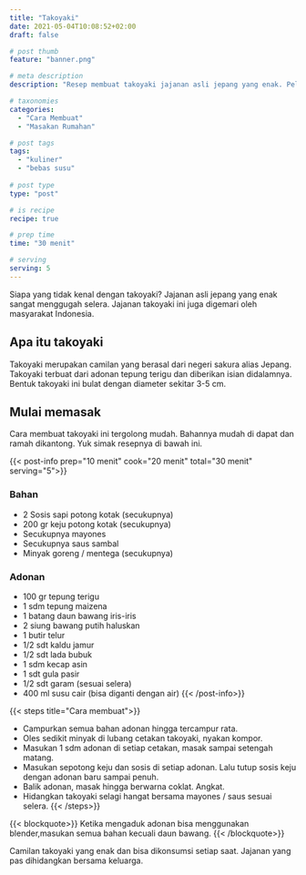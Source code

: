 ```yaml
---
title: "Takoyaki"
date: 2021-05-04T10:08:52+02:00
draft: false

# post thumb
feature: "banner.png"

# meta description
description: "Resep membuat takoyaki jajanan asli jepang yang enak. Pelajari cara membuat selengkapnya disini."

# taxonomies
categories:
  - "Cara Membuat"
  - "Masakan Rumahan"

# post tags
tags:
  - "kuliner"
  - "bebas susu"
  
# post type
type: "post"

# is recipe
recipe: true

# prep time
time: "30 menit"

# serving
serving: 5
---
```

Siapa yang tidak kenal dengan takoyaki? Jajanan asli jepang yang enak sangat menggugah selera. Jajanan takoyaki ini juga digemari oleh masyarakat Indonesia.

## Apa itu takoyaki

Takoyaki merupakan camilan yang berasal dari negeri sakura alias Jepang. Takoyaki terbuat dari adonan tepung terigu dan diberikan isian didalamnya. Bentuk takoyaki ini bulat dengan diameter sekitar 3-5 cm.

## Mulai memasak

Cara membuat takoyaki ini tergolong mudah. Bahannya mudah di dapat dan ramah dikantong. Yuk simak resepnya di bawah ini.

{{< post-info prep="10 menit" cook="20 menit" total="30 menit" serving="5">}}

### Bahan

-   2 Sosis sapi potong kotak (secukupnya)
-   200 gr keju potong kotak (secukupnya)
-   Secukupnya mayones
-   Secukupnya saus sambal
-   Minyak goreng / mentega (secukupnya)

### Adonan

-   100 gr tepung terigu
-   1 sdm tepung maizena
-   1 batang daun bawang iris-iris
-   2 siung bawang putih haluskan
-   1 butir telur
-   1/2 sdt kaldu jamur
-   1/2 sdt lada bubuk
-   1 sdm kecap asin
-   1 sdt gula pasir
-   1/2 sdt garam (sesuai selera)
-   400 ml susu cair (bisa diganti dengan air)
{{< /post-info>}}

{{< steps title="Cara membuat">}}
-   Campurkan semua bahan adonan hingga tercampur rata.
-   Oles sedikit minyak di lubang cetakan takoyaki, nyakan kompor.
-   Masukan 1 sdm adonan di setiap cetakan, masak sampai setengah matang.
-   Masukan sepotong keju dan sosis di setiap adonan. Lalu tutup sosis keju dengan adonan baru sampai penuh.
-   Balik adonan, masak hingga berwarna coklat. Angkat.
-   Hidangkan takoyaki selagi hangat bersama mayones / saus sesuai selera.
{{< /steps>}}

{{< blockquote>}}
Ketika mengaduk adonan bisa menggunakan blender,masukan semua bahan kecuali daun bawang.
{{< /blockquote>}}

Camilan takoyaki yang enak dan bisa dikonsumsi setiap saat. Jajanan yang pas dihidangkan bersama keluarga.